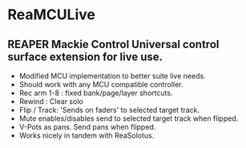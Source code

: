 # ReaMCULive
## REAPER Mackie Control Universal control surface extension for live use.
* Modified MCU implementation to better suite live needs.
* Should work with any MCU compatible controller.
* Rec arm 1-8 : fixed bank/page/layer shortcuts.
* Rewind : Clear solo
* Flip / Track: 'Sends on faders' to selected target track.
* Mute enables/disables send to selected target track when flipped.
* V-Pots as pans. Send pans when flipped.
* Works nicely in tandem with ReaSolotus.